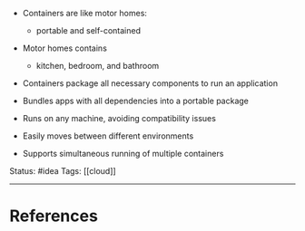 - Containers are like motor homes:
	- portable and self-contained
- Motor homes contains
	- kitchen, bedroom, and bathroom
- Containers package all necessary components to run an application

- ﻿﻿Bundles apps with all dependencies into a portable package
- ﻿﻿Runs on any machine, avoiding compatibility issues
- ﻿﻿Easily moves between different environments
- ﻿﻿Supports simultaneous running of multiple containers

Status: #idea
Tags: [[cloud]]

---
# References